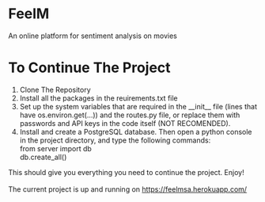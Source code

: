 # FeelM
An online platform for sentiment analysis on movies

# To Continue The Project
1. Clone The Repository
2. Install all the packages in the reuirements.txt file
3. Set up the system variables that are required in the \_\_init\_\_ file (lines that have os.environ.get(...)) and the routes.py file, 
or replace them with passwords and API keys in the code itself (NOT RECOMENDED).
4. Install and create a PostgreSQL database. Then open a python console in the project directory, and type the following commands:<br>
from server import db <br>
db.create_all() <br>

This should give you everything you need to continue the project. Enjoy! <br><br>
The current project is up and running on https://feelmsa.herokuapp.com/

